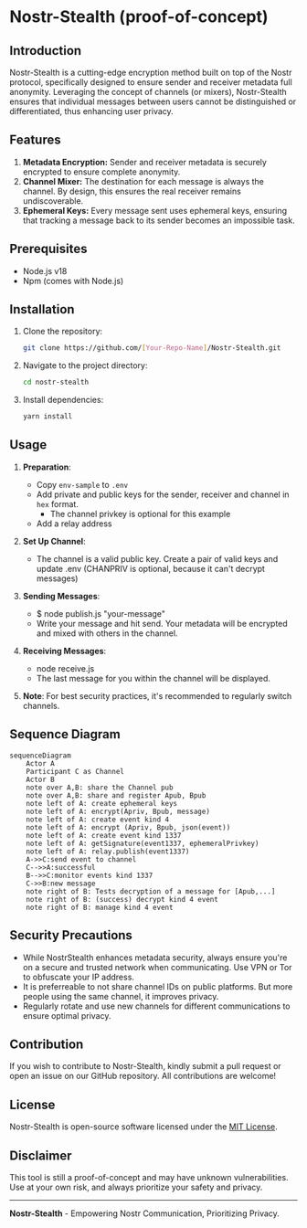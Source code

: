 # Nostr-Stealth (proof-of-concept)

## Introduction

Nostr-Stealth is a cutting-edge encryption method built on top of the Nostr protocol, specifically designed to ensure sender and receiver metadata full anonymity. Leveraging the concept of channels (or mixers), Nostr-Stealth ensures that individual messages between users cannot be distinguished or differentiated, thus enhancing user privacy.

## Features

1. **Metadata Encryption:** Sender and receiver metadata is securely encrypted to ensure complete anonymity.
2. **Channel Mixer:** The destination for each message is always the channel. By design, this ensures the real receiver remains undiscoverable.
3. **Ephemeral Keys:** Every message sent uses ephemeral keys, ensuring that tracking a message back to its sender becomes an impossible task.

## Prerequisites

- Node.js v18
- Npm (comes with Node.js)

## Installation

1. Clone the repository:
   ```bash
   git clone https://github.com/[Your-Repo-Name]/Nostr-Stealth.git
   ```

2. Navigate to the project directory:
   ```bash
   cd nostr-stealth
   ```

3. Install dependencies:
   ```bash
   yarn install
   ```

## Usage
1. **Preparation**:
   - Copy `env-sample` to `.env`
   - Add private and public keys for the sender, receiver and channel in `hex` format.
     - The channel privkey is optional for this example
   - Add a relay address

2. **Set Up Channel**:
   - The channel is a valid public key. Create a pair of valid keys and update .env (CHANPRIV is optional, because it can't decrypt messages)

3. **Sending Messages**:
   - $ node publish.js "your-message"
   - Write your message and hit send. Your metadata will be encrypted and mixed with others in the channel.

4. **Receiving Messages**:
   - node receive.js
   - The last message for you within the channel will be displayed.

5. **Note**: For best security practices, it's recommended to regularly switch channels.

## Sequence Diagram

```mermaid
sequenceDiagram
    Actor A
    Participant C as Channel
    Actor B
    note over A,B: share the Channel pub
    note over A,B: share and register Apub, Bpub
    note left of A: create ephemeral keys
    note left of A: encrypt(Apriv, Bpub, message)
    note left of A: create event kind 4
    note left of A: encrypt (Apriv, Bpub, json(event))
    note left of A: create event kind 1337
    note left of A: getSignature(event1337, ephemeralPrivkey)
    note left of A: relay.publish(event1337)
    A->>C:send event to channel
    C-->>A:successful
    B-->>C:monitor events kind 1337
    C->>B:new message
    note right of B: Tests decryption of a message for [Apub,...]
    note right of B: (success) decrypt kind 4 event 
    note right of B: manage kind 4 event
```
## Security Precautions

- While NostrStealth enhances metadata security, always ensure you're on a secure and trusted network when communicating. Use VPN or Tor to obfuscate your IP address.
- It is preferreable to not share channel IDs on public platforms. But more people using the same channel, it improves privacy.
- Regularly rotate and use new channels for different communications to ensure optimal privacy.

## Contribution

If you wish to contribute to Nostr-Stealth, kindly submit a pull request or open an issue on our GitHub repository. All contributions are welcome!

## License

Nostr-Stealth is open-source software licensed under the [MIT License](https://opensource.org/licenses/MIT).

## Disclaimer

This tool is still a proof-of-concept and may have unknown vulnerabilities. Use at your own risk, and always prioritize your safety and privacy.

---

**Nostr-Stealth** - Empowering Nostr Communication, Prioritizing Privacy.
